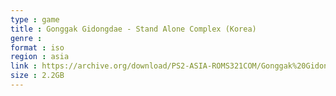 ```yaml
---
type : game
title : Gonggak Gidongdae - Stand Alone Complex (Korea)
genre : 
format : iso
region : asia
link : https://archive.org/download/PS2-ASIA-ROMS321COM/Gonggak%20Gidongdae%20-%20Stand%20Alone%20Complex%20%28Korea%29.7z
size : 2.2GB
---
```

